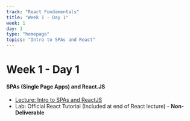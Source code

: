 ```yaml
---
track: "React Fundamentals"
title: "Week 1 - Day 1"
week: 1
day: 1
type: "homepage"
topics: "Intro to SPAs and React"
---
```



# Week 1 - Day 1

#### SPAs (Single Page Apps) and React.JS
- [Lecture: Intro to SPAs and ReactJS](/week-one/day-one/lecture-materials/intro-to-spas-and-reactjs/)
- Lab: Official React Tutorial (Included at end of React lecture) - **Non-Deliverable**